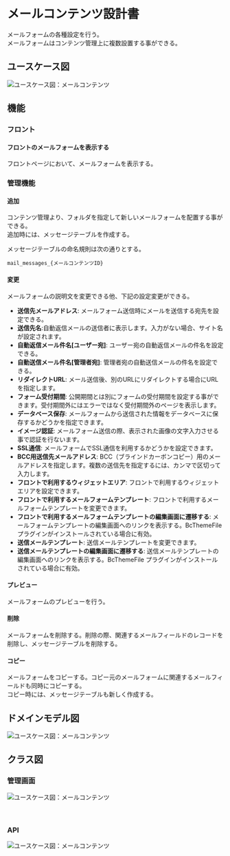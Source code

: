 # メールコンテンツ設計書

メールフォームの各種設定を行う。  
メールフォームはコンテンツ管理上に複数設置する事ができる。 

## ユースケース図
![ユースケース図：メールコンテンツ](../../../svg/use_case/bc-mail/mail_contents.svg)

 
## 機能
### フロント
#### フロントのメールフォームを表示する
フロントページにおいて、メールフォームを表示する。

### 管理機能
#### 追加
コンテンツ管理より、フォルダを指定して新しいメールフォームを配置する事ができる。  
追加時には、メッセージテーブルを作成する。

メッセージテーブルの命名規則は次の通りとする。  
```shell
mail_messages_{メールコンテンツID}
```


#### 変更
メールフォームの説明文を変更できる他、下記の設定変更ができる。

- **送信先メールアドレス**: メールフォーム送信時にメールを送信する宛先を設定できる。
- **送信先名**:自動返信メールの送信者に表示します。入力がない場合、サイト名が設定されます。
- **自動返信メール件名[ユーザー宛]**: ユーザー宛の自動返信メールの件名を設定できる。
- **自動送信メール件名[管理者宛]**: 管理者宛の自動送信メールの件名を設定できる。
- **リダイレクトURL**: メール送信後、別のURLにリダイレクトする場合にURLを指定します。
- **フォーム受付期間**: 公開期間とは別にフォームの受付期間を設定する事ができます。受付期間外にはエラーではなく受付期間外のページを表示します。
- **データベース保存**: メールフォームから送信された情報をデータベースに保存するかどうかを指定できます。
- **イメージ認証**: メールフォーム送信の際、表示された画像の文字入力させる事で認証を行ないます。
- **SSL通信**: メールフォームでSSL通信を利用するかどうかを設定できます。
- **BCC用送信先メールアドレス**: BCC（ブラインドカーボンコピー）用のメールアドレスを指定します。複数の送信先を指定するには、カンマで区切って入力します。
- **フロントで利用するウィジェットエリア**: フロントで利用するウィジェットエリアを設定できます。
- **フロントで利用するメールフォームテンプレート**: フロントで利用するメールフォームテンプレートを変更できます。 
- **フロントで利用するメールフォームテンプレートの編集画面に遷移する**: メールフォームテンプレートの編集画面へのリンクを表示する。BcThemeFile プラグインがインストールされている場合に有効。
- **送信メールテンプレート**: 送信メールテンプレートを変更できます。
- **送信メールテンプレートの編集画面に遷移する**: 送信メールテンプレートの編集画面へのリンクを表示する。BcThemeFile プラグインがインストールされている場合に有効。

#### プレビュー
メールフォームのプレビューを行う。

#### 削除
メールフォームを削除する。削除の際、関連するメールフィールドのレコードを削除し、メッセージテーブルを削除する。

#### コピー
メールフォームをコピーする。コピー元のメールフォームに関連するメールフィールドも同時にコピーする。  
コピー時には、メッセージテーブルも新しく作成する。

 
## ドメインモデル図
![ユースケース図：メールコンテンツ](../../../svg/domain_model/bc-mail/mail_contents.svg)

 
## クラス図
### 管理画面
![ユースケース図：メールコンテンツ](../../../svg/class/bc-mail/manage_mail_contents.svg)

　
### API
![ユースケース図：メールコンテンツ](../../../svg/class/bc-mail/api_mail_contents.svg)
